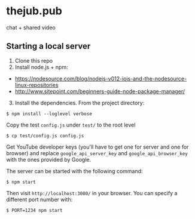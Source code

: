 # thejub.pub
chat + shared video

## Starting a local server
1. Clone this repo
2. Install node.js + npm:
 * https://nodesource.com/blog/nodejs-v012-iojs-and-the-nodesource-linux-repositories
 * http://www.sitepoint.com/beginners-guide-node-package-manager/
3. Install the dependencies. From the project directory:
```
$ npm install --loglevel verbose
```
Copy the test `config.js` under `test/` to the root level
```
$ cp test/config.js config.js
```
Get YouTube developer keys (you'll have to get one for server and one for browser) and replace `google_api_server_key` and
`google_api_browser_key` with the ones provided by Google.

The server can be started with the following command:
```
$ npm start
```
Then visit `http://localhost:3000/` in your browser. You can specify a different port number with:
```
$ PORT=1234 npm start
```
